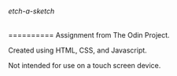 ###### etch-a-sketch
==========
Assignment from The Odin Project.

Created using HTML, CSS, and Javascript.

Not intended for use on a touch screen device.
